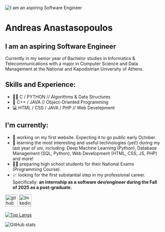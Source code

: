 ![I am an aspiring Software Engineer](https://github.com/user-attachments/assets/9a401d45-582a-49fb-b37f-fec75754eb65)
#  Andreas Anastasopoulos
## I am an aspiring Software Engineer
Currently in my senior year of Bachelor studies in Informatics & Telecommunications with a major in Computer Science and Data Management at the National and Kapodistrian University of Athens.

## Skills and Experience:
* :man_technologist: C / PYTHON // Algorithms & Data Structures
* :dart: C++ / JAVA // Object-Oriented Programming
* :computer: HTML / CSS / JAVA / PHP // Web Develepment

## I'm currently:
- 🔭 working on my first website. Expecting it to go public early October. 
- 🌱 learning the most interesting and useful technologies (yet!) during my last year of uni, including: Deep Machine Learning (Python), Database Management (SQL, Python), Web Development (HTML, CSS, JS, PHP) and more!
- :man_teacher: preparing high school students for their National Exams (Programming Course).
- :chart_with_upwards_trend: looking for the first substantial step in my professional career.   Specifically: **an internship as a software dev/engineer during the Fall of 2025 as a post-graduate.**


[<img src='https://cdn.jsdelivr.net/npm/simple-icons@3.0.1/icons/github.svg' alt='github' height='40'>](https://github.com/AndreasAnastasopoulos)  [<img src='https://cdn.jsdelivr.net/npm/simple-icons@3.0.1/icons/linkedin.svg' alt='linkedin' height='40'>](https://www.linkedin.com/in/andreas-anastasopoulos-9904a0244/)  

[![Top Langs](https://github-readme-stats.vercel.app/api/top-langs/?username=AndreasAnastasopoulos)](https://github.com/anuraghazra/github-readme-stats)

![GitHub stats](https://github-readme-stats.vercel.app/api?username=AndreasAnastasopoulos&show_icons=true)  

